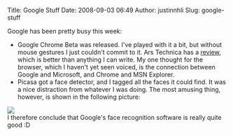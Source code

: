 Title: Google Stuff
Date: 2008-09-03 06:49
Author: justinnhli
Slug: google-stuff

Google has been pretty busy this week:

-   Google Chrome Beta was released. I've played with it a bit, but
    without mouse gestures I just couldn't commit to it. Ars Technica
    has a
    [review](http://arstechnica.com/news.ars/post/20080902-hands-on-with-chrome-googles-browser-shines-mostly.html),
    which is better than anything I can write. My one thought for the
    browser, which I haven't yet seen voiced, is the connection between
    Google and Microsoft, and Chrome and MSN Explorer.
-   Picasa got a face detector, and I tagged all the faces it could
    find. It was a nice distraction from whatever I was doing. The most
    amusing thing, however, is shown in the following picture:

[![](http://justinnhli.files.wordpress.com/2008/09/ceef4-faces.png?w=300)](http://justinnhli.files.wordpress.com/2008/09/ceef4-faces.png)  
I therefore conclude that Google's face recognition software is really
quite good :D

